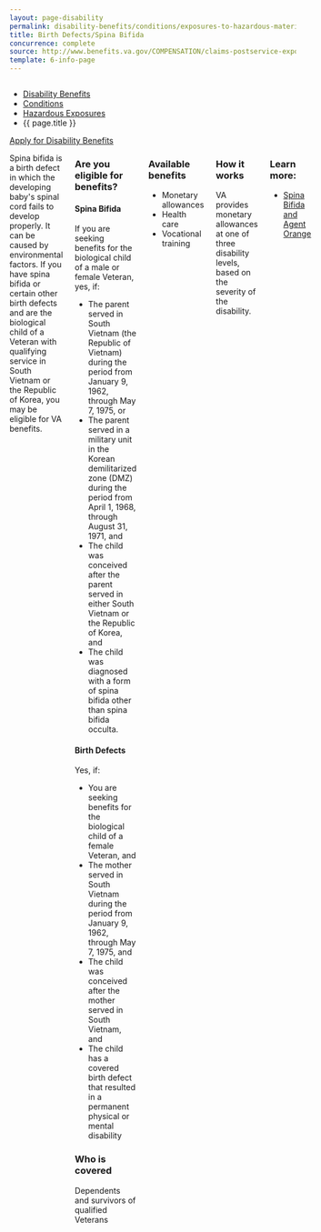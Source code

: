 ```yaml
---
layout: page-disability
permalink: disability-benefits/conditions/exposures-to-hazardous-materials/birth-defects/index.html
title: Birth Defects/Spina Bifida
concurrence: complete
source: http://www.benefits.va.gov/COMPENSATION/claims-postservice-exposures-asbestos.asp
template: 6-info-page
---
```


<div class="splash" markdown="0">
<div class="row" markdown="0">
<div class="small-12 columns" markdown="0">

<ul class="breadcrumbs" role="menubar" aria-label="Primary">
<li class="parent"><a href="{{ site.url }}/disability-benefits/">Disability Benefits</a></li>
<li class="parent"><a href="{{ site.url }}/disability-benefits/conditions/">Conditions</a></li>
<li class="parent"><a href="{{ site.url }}/disability-benefits/conditions/exposures-to-hazardous-materials/">Hazardous Exposures</a></li>
<li class="active">{{ page.title }}</li>
</ul>

</div>
</div>
</div>

<div class="main" role="main" markdown="0">

<div class="action-bar">
  <div class="row">
    <div class="small-12 columns">
      <a class="usa-button-primary" href="{{ site.url}}/disability-benefits/get/">Apply for Disability Benefits</a>
    </div>
  </div>  
</div>

<div class="section one" markdown="0">
<div class="primary" markdown="0">
<div class="row" markdown="0">
<div class="small-12 columns">

<div markdown="1">

Spina bifida is a birth defect in which the developing baby's spinal cord fails to develop properly. It can be caused by environmental factors. If you have spina bifida or certain other birth defects and are the biological child of a Veteran with qualifying service in South Vietnam or the Republic of Korea, you may be eligible for VA benefits.

</div>

<div class="call-out" markdown="1">

### Are you eligible for benefits? 

#### Spina Bifida 
If you are seeking benefits for the biological child of a male or female Veteran, yes, if:

- The parent served in South Vietnam (the Republic of Vietnam) during the period from January 9, 1962, through May 7, 1975, or 
- The parent served in a military unit in the Korean demilitarized zone (DMZ) during the period from April 1, 1968, through August 31, 1971, and 
- The child was conceived after the parent served in either South Vietnam or the Republic of Korea, and
- The child was diagnosed with a form of spina bifida other than spina bifida occulta.

#### Birth Defects 
Yes, if:
- You are seeking benefits for the biological child of a female Veteran, and
- The mother served in South Vietnam during the period from January 9, 1962, through May 7, 1975, and
- The child was conceived after the mother served in South Vietnam, and
- The child has a covered birth defect that resulted in a permanent physical or mental disability

### Who is covered
Dependents and survivors of qualified Veterans

</div>

<div class="call-out" markdown="1">

### Available benefits

-	Monetary allowances
-	Health care 
-	Vocational training

</div>

<div class="call-out" markdown="1">

### How it works  

VA provides monetary allowances at one of three disability levels, based on the severity of the disability.

</div>

<div class="call-out" markdown="1">

### Learn more:
-  [Spina Bifida and Agent Orange]( http://www.publichealth.va.gov/exposures/agentorange/birth-defects/spina-bifida.asp)

</div>

</div>
</div>
</div>
</div>
